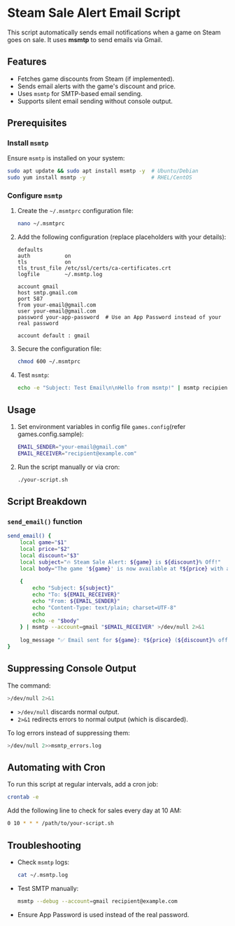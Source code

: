 # Steam Sale Alert Email Script

This script automatically sends email notifications when a game on Steam goes on sale. It uses **msmtp** to send emails via Gmail.

## Features
- Fetches game discounts from Steam (if implemented).
- Sends email alerts with the game's discount and price.
- Uses `msmtp` for SMTP-based email sending.
- Supports silent email sending without console output.

## Prerequisites
### Install `msmtp`
Ensure `msmtp` is installed on your system:
```bash
sudo apt update && sudo apt install msmtp -y  # Ubuntu/Debian
sudo yum install msmtp -y                     # RHEL/CentOS
```

### Configure `msmtp`
1. Create the `~/.msmtprc` configuration file:
    ```bash
    nano ~/.msmtprc
    ```
2. Add the following configuration (replace placeholders with your details):
    ```
    defaults
    auth           on
    tls            on
    tls_trust_file /etc/ssl/certs/ca-certificates.crt
    logfile        ~/.msmtp.log
    
    account gmail
    host smtp.gmail.com
    port 587
    from your-email@gmail.com
    user your-email@gmail.com
    password your-app-password  # Use an App Password instead of your real password
    
    account default : gmail
    ```
3. Secure the configuration file:
    ```bash
    chmod 600 ~/.msmtprc
    ```
4. Test `msmtp`:
    ```bash
    echo -e "Subject: Test Email\n\nHello from msmtp!" | msmtp recipient@example.com
    ```

## Usage
1. Set environment variables in config file `games.config`(refer games.config.sample):
    ```bash
    EMAIL_SENDER="your-email@gmail.com"
    EMAIL_RECEIVER="recipient@example.com"
    ```
2. Run the script manually or via cron:
    ```bash
    ./your-script.sh
    ```

## Script Breakdown
### `send_email()` function
```bash
send_email() {
    local game="$1"
    local price="$2"
    local discount="$3"
    local subject="🔥 Steam Sale Alert: ${game} is ${discount}% Off!"
    local body="The game '${game}' is now available at ₹${price} with a discount of ${discount}%!\n\nCheck it here: https://store.steampowered.com/app/${GAME_IDS[$game]}/"
    
    {
        echo "Subject: ${subject}"
        echo "To: ${EMAIL_RECEIVER}"
        echo "From: ${EMAIL_SENDER}"
        echo "Content-Type: text/plain; charset=UTF-8"
        echo
        echo -e "$body"
    } | msmtp --account=gmail "$EMAIL_RECEIVER" >/dev/null 2>&1
    
    log_message "✅ Email sent for ${game}: ₹${price} (${discount}% off)"
}
```

## Suppressing Console Output
The command:
```bash
>/dev/null 2>&1
```
- `>/dev/null` discards normal output.
- `2>&1` redirects errors to normal output (which is discarded).

To log errors instead of suppressing them:
```bash
>/dev/null 2>>msmtp_errors.log
```

## Automating with Cron
To run this script at regular intervals, add a cron job:
```bash
crontab -e
```
Add the following line to check for sales every day at 10 AM:
```bash
0 10 * * * /path/to/your-script.sh
```

## Troubleshooting
- Check `msmtp` logs:
    ```bash
    cat ~/.msmtp.log
    ```
- Test SMTP manually:
    ```bash
    msmtp --debug --account=gmail recipient@example.com
    ```
- Ensure App Password is used instead of the real password.



